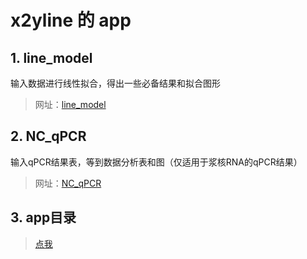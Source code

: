 #  x2yline 的 app
## 1. line_model
输入数据进行线性拟合，得出一些必备结果和拟合图形  
> 网址：[line_model](https://x2yline.shinyapps.io/line_model/)

## 2. NC_qPCR
输入qPCR结果表，等到数据分析表和图（仅适用于浆核RNA的qPCR结果）  
> 网址：[NC_qPCR](http://120.78.200.160:3838/sample-apps/NC_qPCR/)

## 3. app目录
> [点我](http://120.78.200.160:3838/sample-apps)